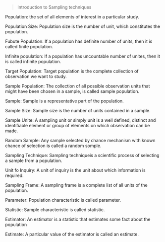 > Introduction to Sampling techniques

Population: the set of all elements of interest in a particular study.

Population Size: Population size is the number of unit, which constitutes the population.

Fubute Population: If a population has definite number of units, then it is called finite population.

Infinite population: If a population has uncountable number of unites, then it is called infinite population.

Target Population: Target population is the complete collection of observation we want to study.

Sample Population: The collection of all possible observation units that might have been chosen in a sample, is called sample population.

Sample: Sample is a representative part of the population.

Sample Size: Sample size is the number of units contained in a sample.

Sample Unite: A sampling unit or simply unit is a well defined, distinct and identifiable element or group of elements on which observation can be made.

Random Sample: Any sample selected by chance mechanism with known chance of selection is called a random somple.

Sampling Technique: Sampling techniqueis a scientific process of selecting a sample from a population.

Unit fo Inquiry: A unit of inquiry is the unit about which information is required.

Sampling Frame: A sampling frame is a complete list of all units of the population.

Parameter: Population characteristic is called parameter.

Statistic: Sample characteristic is called statistic.

Extimator: An estimator is a statistic that estimates some fact about the population 

Estimate: A particular value of the estimator is called an estimate.



